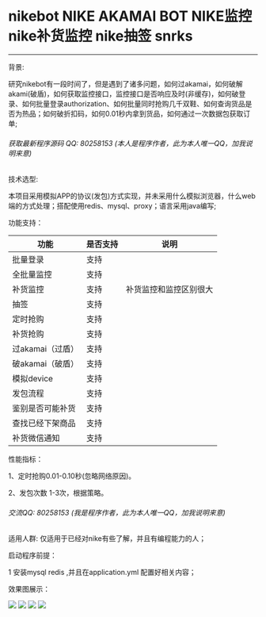 # nikebot NIKE AKAMAI BOT NIKE监控 nike补货监控 nike抽签 snrks
----------------------------------------------------

背景:

​		研究nikebot有一段时间了，但是遇到了诸多问题，如何过akamai，如何破解akami(破盾)，如何获取监控接口，监控接口是否响应及时(非缓存)，如何破登录、如何批量登录authorization、如何批量同时抢购几千双鞋、如何查询货品是否为热品；如何破折扣码，如何0.01秒内拿到货品，如何通过一次数据包获取订单;

###### 获取最新程序源码   QQ: 80258153  (本人是程序作者，此为本人唯一QQ，加我说明来意)

技术选型:

​	本项目采用模拟APP的协议(发包)方式实现，并未采用什么模拟浏览器，什么web端的方式处理；搭配使用redis、mysql、proxy；语言采用java编写;

功能支持：

| 功能             | 是否支持 | 说明                   |
| ---------------- | -------- | ---------------------- |
| 批量登录         | 支持     |                        |
| 全批量监控       | 支持     |                        |
| 补货监控         | 支持     | 补货监控和监控区别很大 |
| 抽签             | 支持     |                        |
| 定时抢购         | 支持     |                        |
| 补货抢购         | 支持     |                        |
| 过akamai（过盾） | 支持     |                        |
| 破akamai（破盾） | 支持     |                        |
| 模拟device       | 支持     |                        |
| 发包流程         | 支持     |                        |
| 鉴别是否可能补货 | 支持     |                        |
| 查找已经下架商品 | 支持     |                        |
| 补货微信通知     | 支持     |                        |

性能指标：

1、定时抢购0.01-0.10秒(忽略网络原因)。

2、发包次数 1-3次，根据策略。

###### 交流QQ: 80258153  (我是程序作者，此为本人唯一QQ，加我说明来意)

适用人群: 仅适用于已经对nike有些了解，并且有编程能力的人；

启动程序前提：

1 安装mysql redis ,并且在application.yml 配置好相关内容；

效果图展示：

![](https://s1.ax1x.com/2020/10/08/00iyfU.png)
![](https://s1.ax1x.com/2020/10/08/00irkV.png)
![](https://s1.ax1x.com/2020/10/08/00igl4.png)
![](https://s1.ax1x.com/2020/10/08/00isYT.png)
